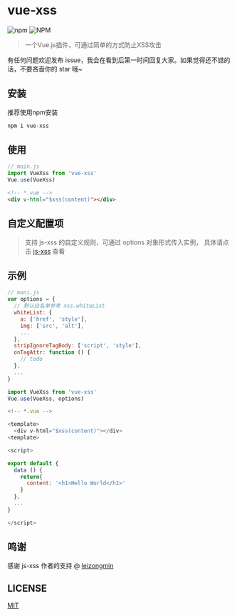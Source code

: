 # vue-xss

![npm](https://img.shields.io/npm/v/vue-xss)
![NPM](https://img.shields.io/npm/l/vue-xss)

> 一个Vue.js插件，可通过简单的方式防止XSS攻击

有任何问题欢迎发布 issue，我会在看到后第一时间回复大家。如果觉得还不错的话，不要吝啬你的 star 哦~

## 安装

推荐使用npm安装

```bash
npm i vue-xss
```

## 使用

```js
// main.js
import VueXss from 'vue-xss'
Vue.use(VueXss)
```

```html
<!-- *.vue -->
<div v-html="$xss(content)"></div>
```

## 自定义配置项

> 支持 js-xss 的自定义规则，可通过 options 对象形式传入实例， 具体请点击 [js-xss](https://github.com/leizongmin/js-xss) 查看

## 示例

```js
// mani.js
var options = {
  // 默认白名单参考 xss.whiteList
  whiteList: {
    a: ['href', 'style'],
    img: ['src', 'alt'],
    ...
  },
  stripIgnoreTagBody: ['script', 'style'],
  onTagAttr: function () {
    // todo
  },
  ...
}

import VueXss from 'vue-xss'
Vue.use(VueXss, options)
```

```js
<!-- *.vue -->

<template>
  <div v-html="$xss(content)"></div>
<template>

<script>

export default {
  data () {
    return{
      content: '<h1>Hello World</h1>'
    }
  },
  ...
}

</script>
```

## 鸣谢

感谢 js-xss 作者的支持 @ [leizongmin](https://github.com/leizongmin)

## LICENSE

[MIT](./LICENSE)
